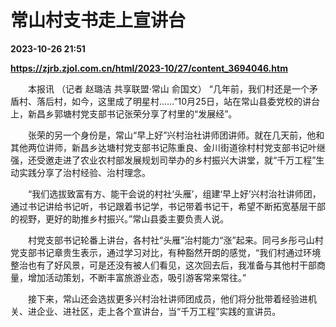 # 常山村支书走上宣讲台

**2023-10-26 21:51**

**https://zjrb.zjol.com.cn/html/2023-10/27/content_3694046.htm**

　　本报讯 （记者 赵璐洁 共享联盟·常山 俞国文） “几年前，我们村还是一个矛盾村、落后村，如今，这里成了明星村……”10月25日，站在常山县委党校的讲台上，新昌乡郭塘村党支部书记张荣分享了村里的“发展经”。

　　张荣的另一个身份是，常山“早上好”兴村治社讲师团讲师。就在几天前，他和其他两位讲师，新昌乡达塘村党支部书记陈重良、金川街道徐村村党支部书记叶继强，还受邀走进了农业农村部发展规划司举办的乡村振兴大讲堂，就“千万工程”生动实践分享了治村经验、治村理念。

　　“我们选拔致富有方、能干会说的村社‘头雁’，组建‘早上好’兴村治社讲师团，通过书记讲给书记听，书记跟着书记学，书记带着书记干，希望不断拓宽基层干部的视野，更好的助推乡村振兴。”常山县委主要负责人说。

　　村党支部书记轮番上讲台，各村社“头雁”治村能力“涨”起来。同弓乡彤弓山村党支部书记章贵生表示，通过学习对比，有种豁然开朗的感觉，“我们村通过环境整治也有了好风景，可是还没有被人们看见，这次回去后，我准备与其他村干部商量，增加活动策划，不断丰富旅游业态，吸引游客常来常往。”

　　接下来，常山还会选拔更多兴村治社讲师团成员，他们将分批带着经验进机关、进企业、进社区，走上各个宣讲台，当“千万工程”实践的宣讲员。